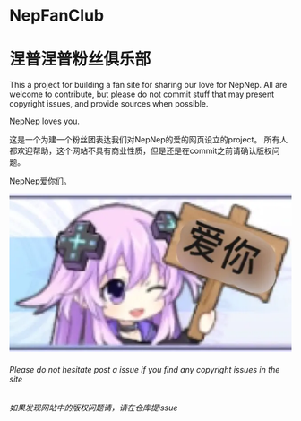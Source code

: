# NepFanClub
# 涅普涅普粉丝俱乐部

This a project for building a fan site for sharing our love for NepNep.
All are welcome to contribute, but please do not commit stuff that may 
present copyright issues, and provide sources when possible.

NepNep loves you.

这是一个为建一个粉丝团表达我们对NepNep的爱的网页设立的project。
所有人都欢迎帮助，这个网站不具有商业性质，但是还是在commit之前请确认版权问题。

NepNep爱你们。

![Love Ya](img/love_ya.webp)

###### Please do not hesitate post a issue if you find any copyright issues in the site
###### 如果发现网站中的版权问题请，请在仓库提issue

